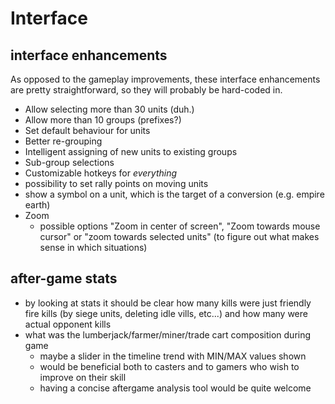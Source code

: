 # Interface

## interface enhancements
As opposed to the gameplay improvements, these interface enhancements are pretty straightforward, so they will probably be hard-coded in.

 - Allow selecting more than 30 units (duh.)
 - Allow more than 10 groups (prefixes?)
 - Set default behaviour for units
 - Better re-grouping
  - Intelligent assigning of new units to existing groups
  - Sub-group selections
 - Customizable hotkeys for *everything*
 - possibility to set rally points on moving units
 - show a symbol on a unit, which is the target of a conversion (e.g. empire earth)
 - Zoom
   - possible options "Zoom in center of screen", "Zoom towards mouse cursor" or "zoom towards selected units" (to figure out what makes sense in which situations)


## after-game stats

 - by looking at stats it should be clear how many kills were just friendly fire kills (by siege units, deleting idle vills, etc...) and how many were actual opponent kills
 - what was the lumberjack/farmer/miner/trade cart composition during game
   - maybe a slider in the timeline trend with MIN/MAX values shown
   - would be beneficial both to casters and to gamers who wish to improve on their skill
   - having a concise aftergame analysis tool would be quite welcome
